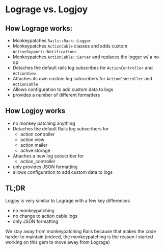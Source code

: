 # Lograge vs. Logjoy

## How Lograge works:

- Monkeypatches `Rails::Rack::Logger`
- Monkeypatches `ActionCable` classes and adds custom
  `ActiveSupport::Notifications`
- Monkeypatches `ActionCable::Server` and replaces the logger w/ a no-op
- Detaches the default rails log subscribes for `ActionController` and
  `ActionView`
- Attaches its own custom log subscribers for `ActionController` and
  `ActionCable`
- Allows configuration to add custom data to logs
- provides a number of different formatters

## How Logjoy works

- no monkey patching anything
- Detaches the default Rails log subscribers for
  - action controller
  - action view
  - action mailer
  - active storage
- Attaches a new log subscriber for
  - action_controller
- only provides JSON formatting
- allows configuration to add custom data to logs

## TL;DR

Logjoy is very similar to Lograge with a few key differences

- no monkeypatching
- no change to action cable logs
- only JSON formatting

We stay away from monkeypatching Rails because that makes the code
harder to maintain (indeed, the monkeypatching is the reason I started working
on this gem to move away from Lograge)
